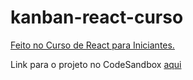 # kanban-react-curso
<div> 
   <u>Feito no Curso de React para Iniciantes.</u>
</div>

Link para o projeto no CodeSandbox [aqui](https://rrmpll.csb.app/)
